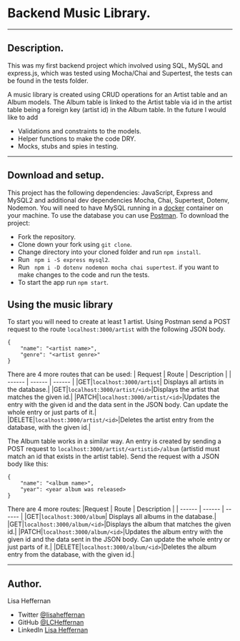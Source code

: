 # Backend Music Library.
___
## Description.
This was my first backend project which involved using SQL, MySQL and express.js, which was tested using Mocha/Chai and Supertest, the tests can be found in the tests folder.

A music library is created using CRUD operations for an Artist table and an Album models. The Album table is linked to the Artist table via id in the artist table being a foreign key (artist id) in the Album table.
In the future I would like to add 
* Validations and constraints to the models. 
* Helper functions to make the code DRY.
* Mocks, stubs and spies in testing.

___

## Download and setup.
This project has the following dependencies: JavaScript, Express and MySQL2 and additional dev dependencies Mocha, Chai, Supertest, Dotenv, Nodemon.  You will need to have MySQL running in a [docker](https://www.docker.com/?utm_source=google&utm_medium=cpc&utm_campaign=search_emea_brand&utm_term=docker_exact&gclid=CjwKCAjw6raYBhB7EiwABge5Kn0-PeLbzCirw11gOzKbacmNwycp6EqOZcpI3DOh0FQRob7OTECjpxoCmt0QAvD_BwE) container on your machine. To use the database you can use [Postman](https://www.postman.com/).  To download the project:
* Fork the repository.
* Clone down your fork using ```git clone```.
* Change directory into your cloned folder and run ``` npm install ```.
* Run ``` npm i -S express mysql2```.
* Run ``` npm i -D dotenv nodemon mocha chai supertest```. if you want to make changes to the code and run the tests.
* To start the app run ```npm start```.


## Using the music library
To start you will need to create at least 1 artist. Using Postman send a POST request to the route ```localhost:3000/artist``` with the following JSON body.
```
{
    "name": "<artist name>",
    "genre": "<artist genre>"
} 
```

There are 4 more routes that can be used:
| Request | Route | Description |
| ------ | ------ | ------ |
|GET|```localhost:3000/artist```| Displays all artists in the database.| 
|GET|```localhost:3000/artist/<id>```|Displays the artist that matches the given id.|
|PATCH|```localhost:3000/artist/<id>```|Updates the entry with the given id and the data sent in the JSON body. Can update the whole entry or just parts of it.|
|DELETE|```localhost:3000/artist/<id>```|Deletes the artist entry from the database, with the given id.|

The Album table works in a similar way. An entry is created by sending a POST request to ```localhost:3000/artist/<artistid>/album``` (artistid must match an id that exists in the artist table). Send the request with a JSON body like this:
```
{
    "name": "<album name>",
    "year": <year album was released>
} 
```
There are 4 more routes:
|Request | Route | Description |
| ------ | ------ | ------ |
|GET|```localhost:3000/album```| Displays all albums in the database.| 
|GET|```localhost:3000/album/<id>```|Displays the album that matches the given id.|
|PATCH|```localhost:3000/album/<id>```|Updates the album entry with the given id and the data sent in the JSON body. Can update the whole entry or just parts of it.|
|DELETE|```localhost:3000/album/<id>```|Deletes the album entry from the database, with the given id.|
___
## Author.
Lisa Heffernan

* Twitter [@Iisaheffernan](https://twitter.com/Iisaheffernan)
* GitHub [@LCHeffernan](https://github.com/LCHeffernan)
* LinkedIn [Lisa Heffernan](https://www.linkedin.com/in/lisa-heffernan-54b61312a)
